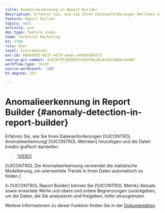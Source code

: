 ```yaml
---
title: Anomalieerkennung in Report Builder
description: Erfahren Sie, wie Sie Ihren Datenanforderungen Metriken zur Anomalieerkennung hinzufügen und die Daten kreativ grafisch darstellen.
feature: Report Builder
topics: null
activity: use
doc-type: feature video
team: Technical Marketing
kt: 1768
role: User
level: Intermediate
exl-id: 80d85955-022f-4d79-aee8-c440592645f3
source-git-commit: 32424f3f2b05952fe4df9ea91dcbe51684cee905
workflow-type: tm+mt
source-wordcount: '106'
ht-degree: 32%

---
```


# Anomalieerkennung in Report Builder {#anomaly-detection-in-report-builder}

Erfahren Sie, wie Sie Ihren Datenanforderungen [!UICONTROL Anomalieerkennung] [!UICONTROL Metriken] hinzufügen und die Daten kreativ grafisch darstellen.

>[!VIDEO](https://video.tv.adobe.com/v/23543/?quality=12)

[!UICONTROL Die Anomalieerkennung verwendet die statistische Modellierung, um unerwartete Trends in Ihren Daten automatisch zu finden.]

In [!UICONTROL Report Builder] können Sie [!UICONTROL Metrik]-Aktuale sowie erwartete Werte und obere und untere Begrenzungen zurückgeben, um die Daten, die Sie analysieren und freigeben, tiefer einzugrenzen.

Weitere Informationen zu dieser Funktion finden Sie in der [Dokumentation](https://marketing.adobe.com/resources/help/en_US/arb/anomaly_detection.html).
